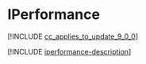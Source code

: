 # IPerformance

[!INCLUDE [cc_applies_to_update_9_0_0](../../../includes/cc_applies_to_update_9_0_0.md)]

[!INCLUDE [iperformance-description](includes/iperformance-description.md)]